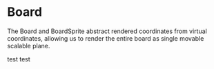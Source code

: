 # Board

The Board and BoardSprite abstract rendered coordinates from virtual 
coordinates, allowing us to render the entire board as single movable
 scalable plane.
 
test test